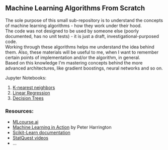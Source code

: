 ## Machine Learning Algorithms From Scratch

The sole purpose of this small sub-repository is to understand the concepts of machine learning algorithms - how they work under their hood. </br>
The code was not designed to be used by someone else (poorly documented, has no unit tests) - it is just a draft, investigational-purposed code. </br>
Working through these algorithms helps me understand the idea behind them. Also, these materials will be useful to me, when I want to remember certain points of implementation and/or the algorithm, in general.</br>
Based on this knowledge I'm mastering concepts behind the more advanced architectures, like gradient boostings, neural networks and so on.

Jupyter Notebooks:
1. [K-nearest neighbors](https://nbviewer.org/github/Extremesarova/machine_learning_algorithms/blob/main/knn/knn_iris.ipynb)
2. [Linear Regression](https://nbviewer.org/github/Extremesarova/machine_learning_algorithms/blob/main/linear_regression/regression.ipynb)
3. [Decision Trees](https://nbviewer.org/github/Extremesarova/machine_learning_algorithms/blob/main/decision_trees/decision_trees.ipynb)

### Resources:
 - [MLcourse.ai](https://mlcourse.ai/)
 - [Machine Learning in Action](https://www.manning.com/books/machine-learning-in-action) by Peter Harrington
 - [Scikit-Learn documentation](https://scikit-learn.org/stable/)
 - [StatQuest videos](https://www.youtube.com/channel/UCtYLUTtgS3k1Fg4y5tAhLbw)
 - ...
